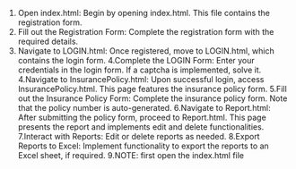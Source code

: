 1. Open index.html:
Begin by opening index.html. This file contains the registration form.
2. Fill out the Registration Form:
Complete the registration form with the required details.
3. Navigate to LOGIN.html:
Once registered, move to LOGIN.html, which contains the login form.
4.Complete the LOGIN Form:
Enter your credentials in the login form. If a captcha is implemented, solve it.
4.Navigate to InsurancePolicy.html:
Upon successful login, access InsurancePolicy.html. This page features the insurance policy form.
5.Fill out the Insurance Policy Form:
Complete the insurance policy form. Note that the policy number is auto-generated.
6.Navigate to Report.html:
After submitting the policy form, proceed to Report.html. This page presents the report and implements edit and delete functionalities.
7.Interact with Reports:
Edit or delete reports as needed.
8.Export Reports to Excel:
Implement functionality to export the reports to an Excel sheet, if required.
9.NOTE: first open the index.html file
